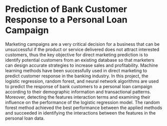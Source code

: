 # Prediction of Bank Customer Response to a Personal Loan Campaign

Marketing campaigns are a very critical decision for a business that can be unsuccessful if the 
product or service delivered does not attract interested customers, thus the key objective for direct 
marketing prediction is to identify potential customers from an existing database so that marketers can 
design accurate strategies to increase sales and profitability. Machine learning methods have been successfully 
used in direct marketing to predict customer response in the banking industry. In this project, the logistic regression, 
random forest, and neural network algorithms are used to predict the response of bank customers to a personal loan campaign 
according to their demographic information and transactional patterns. Moreover, detecting the features interaction terms and 
examining their influence on the performance of the logistic regression model. The random forest method achieved the best 
performance between the applied methods and succeeded in identifying the interactions between the features in the personal loan data.


